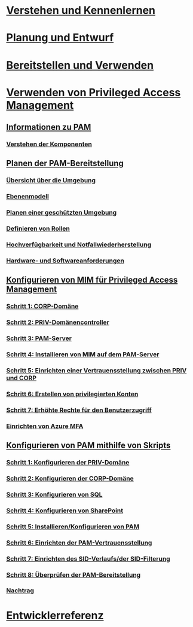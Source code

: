 # [Verstehen und Kennenlernen](/microsoft-identity-manager/understand-explore/microsoft-identity-manager-2016)
# [Planung und Entwurf](/microsoft-identity-manager/plan-design/microsoft-identity-manager-2016-supported-platforms)
# [Bereitstellen und Verwenden](/microsoft-identity-manager/deploy-use/microsoft-identity-manager-deploy)
# [Verwenden von Privileged Access Management](privileged-identity-management-for-active-directory-domain-services.md)
## [Informationen zu PAM](privileged-identity-management-for-active-directory-domain-services.md)
### [Verstehen der Komponenten](principles-of-operation.md)
## [Planen der PAM-Bereitstellung](environment-overview.md)
### [Übersicht über die Umgebung](environment-overview.md)
### [Ebenenmodell](tier-model-for-partitioning-administrative-privileges.md)
### [Planen einer geschützten Umgebung](planning-bastion-environment.md)
### [Definieren von Rollen](defining-roles-for-pam.md)
### [Hochverfügbarkeit und Notfallwiederherstellung](high-availability-disaster-recovery-considerations-bastion-environment.md)
### [Hardware- und Softwareanforderungen](hardware-software-requirements.md)
## [Konfigurieren von MIM für Privileged Access Management](configuring-mim-environment-for-pam.md)
### [Schritt 1: CORP-Domäne](step-1-prepare-corp-domain.md)
### [Schritt 2: PRIV-Domänencontroller](step-2-prepare-priv-domain-controller.md)
### [Schritt 3: PAM-Server](step-3-prepare-pam-server.md)
### [Schritt 4: Installieren von MIM auf dem PAM-Server](step-4-install-mim-components-on-pam-server.md)
### [Schritt 5: Einrichten einer Vertrauensstellung zwischen PRIV und CORP](step-5-establish-trust-between-priv-corp-forests.md)
### [Schritt 6: Erstellen von privilegierten Konten](step-6-transition-group-to-pam.md)
### [Schritt 7: Erhöhte Rechte für den Benutzerzugriff](step-7-elevate-user-access.md)
### [Einrichten von Azure MFA](use-azure-mfa-for-activation.md)
## [Konfigurieren von PAM mithilfe von Skripts](sp1-pam-configure-using-scripts.md)
### [Schritt 1: Konfigurieren der PRIV-Domäne](sp1-step1-configuring-priv-domain.md)
### [Schritt 2: Konfigurieren der CORP-Domäne](sp1-step2-configuring-corp-domain.md)
### [Schritt 3: Konfigurieren von SQL](sp1-step3-installing-configuring-sql.md)
### [Schritt 4: Konfigurieren von SharePoint](sp1-step4-configuring-sharepoint.md)
### [Schritt 5: Installieren/Konfigurieren von PAM](sp1-step5-configuring-pam.md)
### [Schritt 6: Einrichten der PAM-Vertrauensstellung](sp1-step6-setup-pam-trust.md)
### [Schritt 7: Einrichten des SID-Verlaufs/der SID-Filterung](sp1-step7-setup-sidhistory-sidfiltering.md)
### [Schritt 8: Überprüfen der PAM-Bereitstellung](sp1-step8-pam-deployment-verification.md)
### [Nachtrag](sp1-pam-deployment-addendum.md)
# [Entwicklerreferenz](/microsoft-identity-manager/reference/microsoft-identity-manager-2016-developer-reference)


<!--HONumber=Sep16_HO4-->


